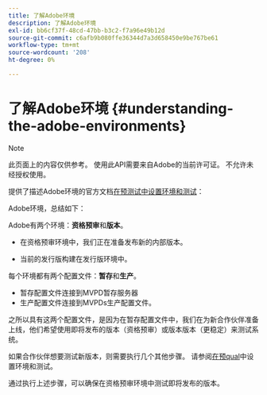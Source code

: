 ```yaml
---
title: 了解Adobe环境
description: 了解Adobe环境
exl-id: bb6cf37f-48cd-47bb-b3c2-f7a96e49b12d
source-git-commit: c6afb9b080ffe36344d7a3d658450e9be767be61
workflow-type: tm+mt
source-wordcount: '208'
ht-degree: 0%

---
```


# 了解Adobe环境 {#understanding-the-adobe-environments}

>[!NOTE]
>
>此页面上的内容仅供参考。 使用此API需要来自Adobe的当前许可证。 不允许未经授权使用。

提供了描述Adobe环境的官方文档[在预测试中设置环境和测试](/help/authentication/setting-up-your-environment-and-testing-in-prequal.md)：

Adobe环境，总结如下：

Adobe有两个环境：**资格预审**&#x200B;和&#x200B;**版本**。

* 在资格预审环境中，我们正在准备发布新的内部版本。

* 当前的发行版构建在发行版环境中。

每个环境都有两个配置文件：**暂存**&#x200B;和&#x200B;**生产**。

* 暂存配置文件连接到MVPD暂存服务器
* 生产配置文件连接到MVPDs生产配置文件。

之所以具有这两个配置文件，是因为在暂存配置文件中，我们在为新合作伙伴准备上线，他们希望使用即将发布的版本（资格预审）或版本版本（更稳定）来测试系统。

如果合作伙伴想要测试新版本，则需要执行几个其他步骤。 请参阅[在预qual](/help/authentication/setting-up-your-environment-and-testing-in-prequal.md)中设置环境和测试。

通过执行上述步骤，可以确保在资格预审环境中测试即将发布的版本。
